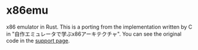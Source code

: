 # x86emu
x86 emulator in Rust. This is a porting from the implementation written by C in "自作エミュレータで学ぶx86アーキテクチャ". You can see the original code in the [support page](https://book.mynavi.jp/support/bookmook/x86/).
